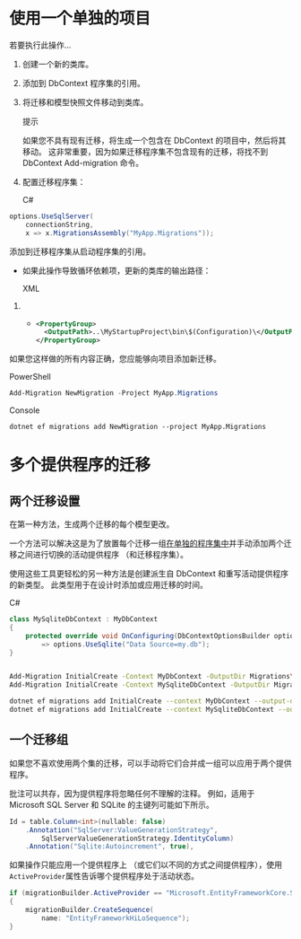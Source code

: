 





# 使用一个单独的项目

若要执行此操作...

1. 创建一个新的类库。

2. 添加到 DbContext 程序集的引用。

3. 将迁移和模型快照文件移动到类库。

    提示

   如果您不具有现有迁移，将生成一个包含在 DbContext 的项目中，然后将其移动。 这非常重要，因为如果迁移程序集不包含现有的迁移，将找不到 DbContext Add-migration 命令。

4. 配置迁移程序集：

   C# 			

```csharp
options.UseSqlServer(
    connectionString,
    x => x.MigrationsAssembly("MyApp.Migrations"));
```



添加到迁移程序集从启动程序集的引用。

- 如果此操作导致循环依赖项，更新的类库的输出路径：

  XML 			

1. - ```xml
     <PropertyGroup>
       <OutputPath>..\MyStartupProject\bin\$(Configuration)\</OutputPath>
     </PropertyGroup>
     ```

如果您这样做的所有内容正确，您应能够向项目添加新迁移。

PowerShell 			

```powershell
Add-Migration NewMigration -Project MyApp.Migrations
```

Console 			

```Console
dotnet ef migrations add NewMigration --project MyApp.Migrations
```







# 多个提供程序的迁移



## 两个迁移设置

在第一种方法，生成两个迁移的每个模型更改。

一个方法可以解决这是为了放置每个迁移一组[在单独的程序集中](https://docs.microsoft.com/zh-cn/ef/core/managing-schemas/migrations/projects)并手动添加两个迁移之间进行切换的活动提供程序 （和迁移程序集）。

使用这些工具更轻松的另一种方法是创建派生自 DbContext 和重写活动提供程序的新类型。 此类型用于在设计时添加或应用迁移的时间。

C# 			

```csharp
class MySqliteDbContext : MyDbContext
{
    protected override void OnConfiguring(DbContextOptionsBuilder options)
        => options.UseSqlite("Data Source=my.db");
}
```

```bash

Add-Migration InitialCreate -Context MyDbContext -OutputDir Migrations\SqlServerMigrations
Add-Migration InitialCreate -Context MySqliteDbContext -OutputDir Migrations\SqliteMigrations

dotnet ef migrations add InitialCreate --context MyDbContext --output-dir Migrations/SqlServerMigrations
dotnet ef migrations add InitialCreate --context MySqliteDbContext --output-dir Migrations/SqliteMigrations
```

## 一个迁移组

如果您不喜欢使用两个集的迁移，可以手动将它们合并成一组可以应用于两个提供程序。

批注可以共存，因为提供程序将忽略任何不理解的注释。 例如，适用于 Microsoft SQL Server 和 SQLite 的主键列可能如下所示。	

```csharp
Id = table.Column<int>(nullable: false)
    .Annotation("SqlServer:ValueGenerationStrategy",
        SqlServerValueGenerationStrategy.IdentityColumn)
    .Annotation("Sqlite:Autoincrement", true),
```

如果操作只能应用一个提供程序上 （或它们以不同的方式之间提供程序），使用`ActiveProvider`属性告诉哪个提供程序处于活动状态。

```csharp
if (migrationBuilder.ActiveProvider == "Microsoft.EntityFrameworkCore.SqlServer")
{
    migrationBuilder.CreateSequence(
        name: "EntityFrameworkHiLoSequence");
}
```